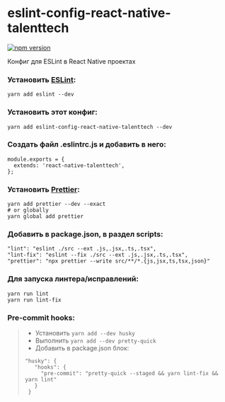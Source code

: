 # eslint-config-react-native-talenttech
[![npm version](https://badge.fury.io/js/eslint-config-react-native-talenttech.svg)](https://badge.fury.io/js/eslint-config-react-native-talenttech)

Конфиг для ESLint в React Native проектах

### Установить [ESLint](https://eslint.org):
    yarn add eslint --dev
    
### Установить этот конфиг:
    yarn add eslint-config-react-native-talenttech --dev
    
### Создать файл .eslintrc.js и добавить в него:
```
module.exports = {
  extends: 'react-native-talenttech',
};
```
    
### Установить [Prettier](https://prettier.io):
    yarn add prettier --dev --exact
    # or globally
    yarn global add prettier

### Добавить в package.json, в раздел scripts:
    "lint": "eslint ./src --ext .js,.jsx,.ts,.tsx",
    "lint-fix": "eslint --fix ./src --ext .js,.jsx,.ts,.tsx",
    "prettier": "npx prettier --write src/**/*.{js,jsx,ts,tsx,json}"

### Для запуска линтера/исправлений:
    yarn run lint
    yarn run lint-fix

### Pre-commit hooks:
> - Установить `yarn add --dev husky`
> - Выполнить `yarn add --dev pretty-quick`
> - Добавить в package.json блок:
> ```
> "husky": {
>    "hooks": {
>      "pre-commit": "pretty-quick --staged && yarn lint-fix && yarn lint"
>    }
>  }
> ```
